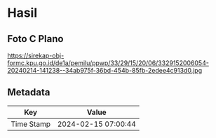 # Hasil

## Foto C Plano

https://sirekap-obj-formc.kpu.go.id/de1a/pemilu/ppwp/33/29/15/20/06/3329152006054-20240214-141238--34ab975f-36bd-454b-85fb-2edee4c913d0.jpg


## Metadata

| Key        | Value               |
| ---------- | ------------------- |
| Time Stamp | 2024-02-15 07:00:44 |



